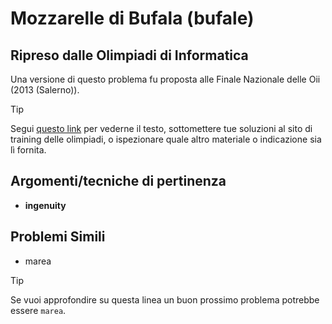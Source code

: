 # Mozzarelle di Bufala (bufale)

## Ripreso dalle Olimpiadi di Informatica

Una versione di questo problema fu proposta alle Finale Nazionale delle Oii (2013 (Salerno)).
> [!TIP]
> Segui [questo link](https://training.olinfo.it/task/oii_bufale) per vederne il testo, sottomettere tue soluzioni al sito di training delle olimpiadi, o ispezionare quale altro materiale o indicazione sia lì fornita.

## Argomenti/tecniche di pertinenza

 - **ingenuity**
## Problemi Simili

 - marea

> [!TIP]
> Se vuoi approfondire su questa linea un buon prossimo problema potrebbe essere `marea`.

